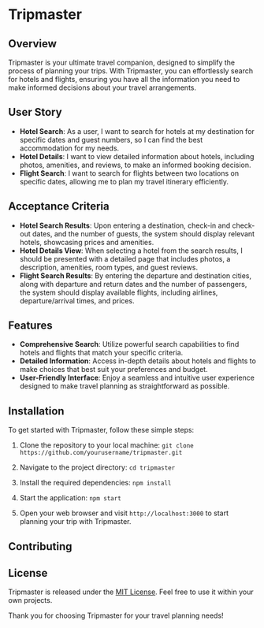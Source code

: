 # Tripmaster

## Overview
Tripmaster is your ultimate travel companion, designed to simplify the process of planning your trips. With Tripmaster, you can effortlessly search for hotels and flights, ensuring you have all the information you need to make informed decisions about your travel arrangements.

## User Story
- **Hotel Search**: As a user, I want to search for hotels at my destination for specific dates and guest numbers, so I can find the best accommodation for my needs.
- **Hotel Details**: I want to view detailed information about hotels, including photos, amenities, and reviews, to make an informed booking decision.
- **Flight Search**: I want to search for flights between two locations on specific dates, allowing me to plan my travel itinerary efficiently.

## Acceptance Criteria
- **Hotel Search Results**: Upon entering a destination, check-in and check-out dates, and the number of guests, the system should display relevant hotels, showcasing prices and amenities.
- **Hotel Details View**: When selecting a hotel from the search results, I should be presented with a detailed page that includes photos, a description, amenities, room types, and guest reviews.
- **Flight Search Results**: By entering the departure and destination cities, along with departure and return dates and the number of passengers, the system should display available flights, including airlines, departure/arrival times, and prices.

## Features
- **Comprehensive Search**: Utilize powerful search capabilities to find hotels and flights that match your specific criteria.
- **Detailed Information**: Access in-depth details about hotels and flights to make choices that best suit your preferences and budget.
- **User-Friendly Interface**: Enjoy a seamless and intuitive user experience designed to make travel planning as straightforward as possible.

## Installation
To get started with Tripmaster, follow these simple steps:

1. Clone the repository to your local machine: `git clone https://github.com/yourusername/tripmaster.git`

2. Navigate to the project directory: `cd tripmaster`

3. Install the required dependencies: `npm install`

4. Start the application: `npm start`

5. Open your web browser and visit `http://localhost:3000` to start planning your trip with Tripmaster.

## Contributing



## License
Tripmaster is released under the [MIT License](LICENSE). Feel free to use it within your own projects.

Thank you for choosing Tripmaster for your travel planning needs!